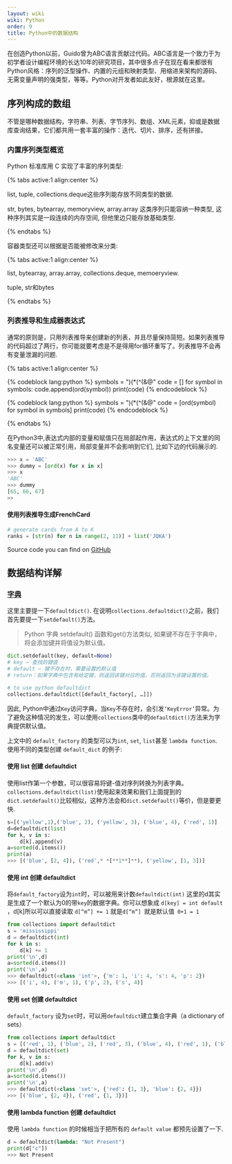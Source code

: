 ```yaml
---
layout: wiki
wiki: Python
order: 9
title: Python中的数据结构
---
```


在创造Python以前，Guido曾为ABC语言贡献过代码。ABC语言是一个致力于为初学者设计编程环境的长达10年的研究项目，其中很多点子在现在看来都很有Python风格：序列的泛型操作、内置的元组和映射类型、用缩进来架构的源码、无需变量声明的强类型，等等。Python对开发者如此友好，根源就在这里。

<!-- more -->

## 序列构成的数组

不管是哪种数据结构，字符串、列表、字节序列、数组、XML元素，抑或是数据库查询结果，它们都共用一套丰富的操作：迭代、切片、排序，还有拼接。

### 内置序列类型概览

Python 标准库用 C 实现了丰富的序列类型:


{% tabs active:1 align:center %}

<!-- tab 容器序列 -->
list, tuple, collections.deque这些序列能存放不同类型的数据.

<!-- tab 扁平序列 -->
str, bytes, bytearray, memoryview, array.array 这类序列只能容纳一种类型, 这种序列其实是一段连续的内存空间, 但他里边只能存放基础类型.

{% endtabs %}

容器类型还可以根据是否能被修改来分类: 

{% tabs active:1 align:center %}

<!-- tab 可变序列 -->
list, bytearray, array.array, collections.deque, memoeryview.

<!-- tab 不可变序列 -->
tuple, str和bytes

{% endtabs %}

### 列表推导和生成器表达式

通常的原则是，只用列表推导来创建新的列表，并且尽量保持简短。如果列表推导的代码超过了两行，你可能就要考虑是不是得用for循环重写了。列表推导不会再有变量泄漏的问题.

{% tabs active:1 align:center %}

<!-- tab 普通方法 -->
{% codeblock lang:python %}
symbols = ")(*(^(&@"
code = []
for symbol in symbols:
	code.append(ord(symbol))
print(code)
{% endcodeblock %}

<!-- tab 列表推导 -->
{% codeblock lang:python %}
symbols = ")(*(^(&@"
code = [ord(symbol) for symbol in symbols]
print(code)
{% endcodeblock %}

{% endtabs %}

在Python3中,表达式内部的变量和赋值只在局部起作用，表达式的上下文里的同名变量还可以被正常引用，局部变量并不会影响到它们, 比如下边的代码展示的.

```python
>>> x = 'ABC'
>>> dummy = [ord(x) for x in x]
>>> x
'ABC'
>>> dummy
[65, 66, 67]
>>
```

#### 使用列表推导生成FrenchCard

```python
# generate cards from A to K
ranks = [str(n) for n in range(2, 11)] + list('JQKA')
```

Source code you can find on [GitHub](https://github.com/zhenxiang-shawn/Fluent_Python_Code/blob/main/Chapter01_Prologue/FrenchCard.py)

## 数据结构详解

### [字典](https://www.runoob.com/python/python-dictionary.html)

这里主要提一下`defaultdict()`. 在说明``collections.defaultdict()``之前，我们首先要提一下`setdefault()`方法。

> Python 字典 setdefault() 函数和get()方法类似, 如果键不存在于字典中，将会添加键并将值设为默认值。

```python
dict.setdefault(key, default=None)
# key – 查找的键值
# default – 键不存在时，需要设置的默认值
# return：如果字典中包含有给定键，则返回该键对应的值，否则返回为该键设置的值。

# to use python defaultdict
collections.defaultdict([default_factory[, …]])
```

因此, Python中通过`Key`访问字典，当`Key`不存在时，会引发`‘KeyError’`异常。为了避免这种情况的发生，可以使用`collections`类中的`defaultdict()`方法来为字典提供默认值。

上文中的 `default_factory` 的类型可以为`int`, `set`, `list`甚至 `lambda function`. 使用不同的类型创建 `default_dict` 的例子:

#### 使用 list 创建 defaultdict

使用list作第一个参数，可以很容易将键-值对序列转换为列表字典。`collections.defaultdict(list)`使用起来效果和我们上面提到的`dict.setdefault()`比较相似，这种方法会和`dict.setdefault()`等价，但是要更快.


``` python
s=[('yellow',1),('blue', 2), ('yellow', 3), ('blue', 4), ('red', 1)]
d=defaultdict(list)
for k, v in s:
	d[k].append(v)
a=sorted(d.items())
print(a)
>>> [('blue', [2, 4]), ('red',* *[**1**]**), ('yellow', [1, 3])]
```

#### 使用 int 创建 defaultdict
将`default_factory`设为`int`时，可以被用来计数`defaultdict(int)` 这里的d其实是生成了一个默认为0的带`key`的数据字典。你可以想象成 `d[key] = int default` ，d[k]所以可以直接读取 `d[“m”] += 1` 就是`d[“m”] `就是默认值` 0+1 = 1`
```python
from collections import defaultdict
s = 'mississippi'
d = defaultdict(int)
for k in s:
    d[k] += 1
print('\n',d)
a=sorted(d.items())
print('\n',a)
>>> defaultdict(<class 'int'>, {'m': 1, 'i': 4, 's': 4, 'p': 2})
>>> [('i', 4), ('m', 1), ('p', 2), ('s', 4)]
```

#### 使用 set 创建 defaultdict
`default_factory` 设为`set`时，可以用`defaultdict`建立集合字典（a dictionary of sets）

```python
from collections import defaultdict
s = [('red', 1), ('blue', 2), ('red', 3), ('blue', 4), ('red', 1), ('blue', 4)]
d = defaultdict(set)
for k, v in s:
    d[k].add(v)
print('\n',d)
a=sorted(d.items())
print('\n',a)
>>> defaultdict(<class 'set'>, {'red': {1, 3}, 'blue': {2, 4}})
>>> [('blue', {2, 4}), ('red', {1, 3})]
```
#### 使用 lambda function 创建 defaultdict
使用 `lambda function` 的时候相当于把所有的 `default value` 都预先设置了一下.
```python
d = defaultdict(lambda: "Not Present")
print(d["c"])
>>> Not Present
```









